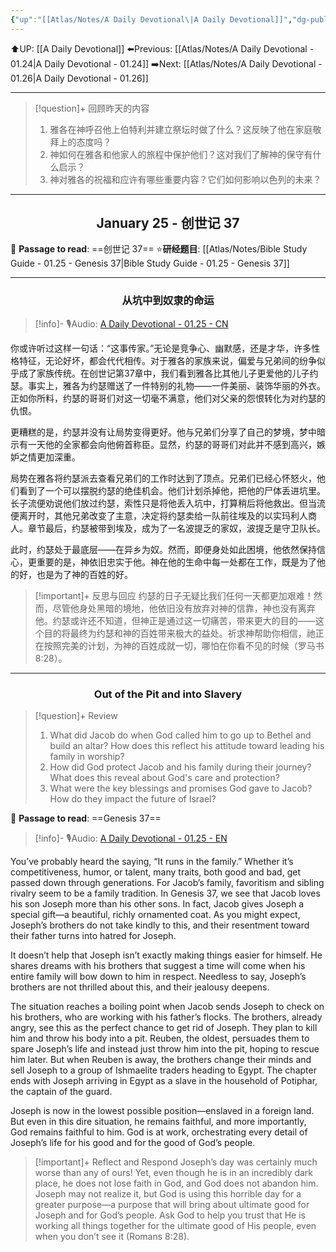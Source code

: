 ```yaml
---
{"up":"[[Atlas/Notes/A Daily Devotional\|A Daily Devotional]]","dg-publish":true,"permalink":"/atlas/notes/a-daily-devotional-01-25/","dgPassFrontmatter":true}
---
```


 ⬆️UP: [[A Daily Devotional]]
⬅️Previous: [[Atlas/Notes/A Daily Devotional - 01.24\|A Daily Devotional - 01.24]]
➡️Next: [[Atlas/Notes/A Daily Devotional - 01.26\|A Daily Devotional - 01.26]]

---

> [!question]+ 回顾昨天的内容
> 1. 雅各在神呼召他上伯特利并建立祭坛时做了什么？这反映了他在家庭敬拜上的态度吗？
> 2. 神如何在雅各和他家人的旅程中保护他们？这对我们了解神的保守有什么启示？
> 3. 神对雅各的祝福和应许有哪些重要内容？它们如何影响以色列的未来？

---
## <center>January 25 - 创世记 37</center>

📖 **Passage to read**: ==创世记 37==
⭐**研经题目**: [[Atlas/Notes/Bible Study Guide - 01.25 - Genesis 37\|Bible Study Guide - 01.25 - Genesis 37]]

---
### <center>从坑中到奴隶的命运</center>

> [!info]- 🎙️Audio: [A Daily Devotional - 01.25 - CN]()

你或许听过这样一句话：“这事传家。”无论是竞争心、幽默感，还是才华，许多性格特征，无论好坏，都会代代相传。对于雅各的家族来说，偏爱与兄弟间的纷争似乎成了家族传统。在创世记第37章中，我们看到雅各比其他儿子更爱他的儿子约瑟。事实上，雅各为约瑟赠送了一件特别的礼物——一件美丽、装饰华丽的外衣。正如你所料，约瑟的哥哥们对这一切毫不满意，他们对父亲的怨恨转化为对约瑟的仇恨。

更糟糕的是，约瑟并没有让局势变得更好。他与兄弟们分享了自己的梦境，梦中暗示有一天他的全家都会向他俯首称臣。显然，约瑟的哥哥们对此并不感到高兴，嫉妒之情更加深重。

局势在雅各将约瑟派去查看兄弟们的工作时达到了顶点。兄弟们已经心怀怒火，他们看到了一个可以摆脱约瑟的绝佳机会。他们计划杀掉他，把他的尸体丢进坑里。长子流便劝说他们放过约瑟，索性只是将他丢入坑中，打算稍后将他救出。但当流便离开时，其他兄弟改变了主意，决定将约瑟卖给一队前往埃及的以实玛利人商人。章节最后，约瑟被带到埃及，成为了一名波提乏的家奴，波提乏是守卫队长。

此时，约瑟处于最底层——在异乡为奴。然而，即便身处如此困境，他依然保持信心，更重要的是，神依旧忠实于他。神在他的生命中每一处都在工作，既是为了他的好，也是为了神的百姓的好。

> [!important]+ 反思与回应
约瑟的日子无疑比我们任何一天都更加艰难！然而，尽管他身处黑暗的境地，他依旧没有放弃对神的信靠，神也没有离弃他。约瑟或许还不知道，但神正是通过这一切痛苦，带来更大的目的——这个目的将最终为约瑟和神的百姓带来极大的益处。祈求神帮助你相信，祂正在按照完美的计划，为神的百姓成就一切，哪怕在你看不见的时候（罗马书 8:28）。


---
### <center>Out of the Pit and into Slavery</center>

> [!question]+ Review
> 1. What did Jacob do when God called him to go up to Bethel and build an altar? How does this reflect his attitude toward leading his family in worship?
> 2. How did God protect Jacob and his family during their journey? What does this reveal about God's care and protection?
> 3. What were the key blessings and promises God gave to Jacob? How do they impact the future of Israel?

📖 **Passage to read**: ==Genesis 37==

> [!info]- 🎙️Audio: [A Daily Devotional - 01.25 - EN]()

You’ve probably heard the saying, “It runs in the family.” Whether it’s competitiveness, humor, or talent, many traits, both good and bad, get passed down through generations. For Jacob’s family, favoritism and sibling rivalry seem to be a family tradition. In Genesis 37, we see that Jacob loves his son Joseph more than his other sons. In fact, Jacob gives Joseph a special gift—a beautiful, richly ornamented coat. As you might expect, Joseph’s brothers do not take kindly to this, and their resentment toward their father turns into hatred for Joseph.

It doesn’t help that Joseph isn’t exactly making things easier for himself. He shares dreams with his brothers that suggest a time will come when his entire family will bow down to him in respect. Needless to say, Joseph’s brothers are not thrilled about this, and their jealousy deepens.

The situation reaches a boiling point when Jacob sends Joseph to check on his brothers, who are working with his father’s flocks. The brothers, already angry, see this as the perfect chance to get rid of Joseph. They plan to kill him and throw his body into a pit. Reuben, the oldest, persuades them to spare Joseph’s life and instead just throw him into the pit, hoping to rescue him later. But when Reuben is away, the brothers change their minds and sell Joseph to a group of Ishmaelite traders heading to Egypt. The chapter ends with Joseph arriving in Egypt as a slave in the household of Potiphar, the captain of the guard.

Joseph is now in the lowest possible position—enslaved in a foreign land. But even in this dire situation, he remains faithful, and more importantly, God remains faithful to him. God is at work, orchestrating every detail of Joseph’s life for his good and for the good of God’s people.

> [!important]+ Reflect and Respond
Joseph’s day was certainly much worse than any of ours! Yet, even though he is in an incredibly dark place, he does not lose faith in God, and God does not abandon him. Joseph may not realize it, but God is using this horrible day for a greater purpose—a purpose that will bring about ultimate good for Joseph and for God’s people. Ask God to help you trust that He is working all things together for the ultimate good of His people, even when you don’t see it (Romans 8:28).







